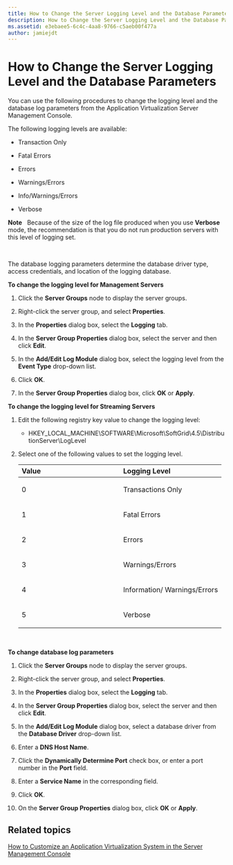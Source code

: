 ```yaml
---
title: How to Change the Server Logging Level and the Database Parameters
description: How to Change the Server Logging Level and the Database Parameters
ms.assetid: e3ebaee5-6c4c-4aa8-9766-c5aeb00f477a
author: jamiejdt
---
```


# How to Change the Server Logging Level and the Database Parameters


You can use the following procedures to change the logging level and the database log parameters from the Application Virtualization Server Management Console.

The following logging levels are available:

-   Transaction Only

-   Fatal Errors

-   Errors

-   Warnings/Errors

-   Info/Warnings/Errors

-   Verbose

**Note**  
Because of the size of the log file produced when you use **Verbose** mode, the recommendation is that you do not run production servers with this level of logging set.

 

The database logging parameters determine the database driver type, access credentials, and location of the logging database.

**To change the logging level for Management Servers**

1.  Click the **Server Groups** node to display the server groups.

2.  Right-click the server group, and select **Properties**.

3.  In the **Properties** dialog box, select the **Logging** tab.

4.  In the **Server Group Properties** dialog box, select the server and then click **Edit**.

5.  In the **Add/Edit Log Module** dialog box, select the logging level from the **Event Type** drop-down list.

6.  Click **OK**.

7.  In the **Server Group Properties** dialog box, click **OK** or **Apply**.

**To change the logging level for Streaming Servers**

1.  Edit the following registry key value to change the logging level:

    -   HKEY\_LOCAL\_MACHINE\\SOFTWARE\\Microsoft\\SoftGrid\\4.5\\DistributionServer\\LogLevel

2.  Select one of the following values to set the logging level.

    <table>
    <colgroup>
    <col width="50%" />
    <col width="50%" />
    </colgroup>
    <thead>
    <tr class="header">
    <th align="left">Value</th>
    <th align="left">Logging Level</th>
    </tr>
    </thead>
    <tbody>
    <tr class="odd">
    <td align="left"><p>0</p></td>
    <td align="left"><p>Transactions Only</p></td>
    </tr>
    <tr class="even">
    <td align="left"><p>1</p></td>
    <td align="left"><p>Fatal Errors</p></td>
    </tr>
    <tr class="odd">
    <td align="left"><p>2</p></td>
    <td align="left"><p>Errors</p></td>
    </tr>
    <tr class="even">
    <td align="left"><p>3</p></td>
    <td align="left"><p>Warnings/Errors</p></td>
    </tr>
    <tr class="odd">
    <td align="left"><p>4</p></td>
    <td align="left"><p>Information/ Warnings/Errors</p></td>
    </tr>
    <tr class="even">
    <td align="left"><p>5</p></td>
    <td align="left"><p>Verbose</p></td>
    </tr>
    </tbody>
    </table>

     

**To change database log parameters**

1.  Click the **Server Groups** node to display the server groups.

2.  Right-click the server group, and select **Properties**.

3.  In the **Properties** dialog box, select the **Logging** tab.

4.  In the **Server Group Properties** dialog box, select the server and then click **Edit**.

5.  In the **Add/Edit Log Module** dialog box, select a database driver from the **Database Driver** drop-down list.

6.  Enter a **DNS Host Name**.

7.  Click the **Dynamically Determine Port** check box, or enter a port number in the **Port** field.

8.  Enter a **Service Name** in the corresponding field.

9.  Click **OK**.

10. On the **Server Group Properties** dialog box, click **OK** or **Apply**.

## Related topics


[How to Customize an Application Virtualization System in the Server Management Console](how-to-customize-an-application-virtualization-system-in-the-server-management-console.md)

 

 





